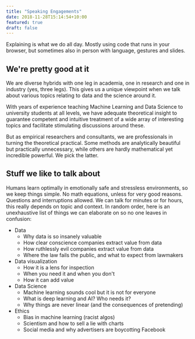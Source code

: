 ```yaml
---
title: "Speaking Engagements"
date: 2018-11-28T15:14:54+10:00
featured: true
draft: false
---
```


Explaining is what we do all day. Mostly using code that runs in your browser, but sometimes also in person with language, gestures and slides. 

## We're pretty good at it
We are diverse hybrids with one leg in academia, one in research and one in industry (yes, three legs). This gives us a unique viewpoint when we talk about various topics relating to data and the science around it.

With years of experience teaching Machine Learning and Data Science to university students at all levels, we have adequate theoretical insight to guarantee competent and intuitive treatment of a wide array of interesting topics and facilitate stimulating discussions around these.

But as empirical researchers and consultants, we are professionals in turning the theoretical practical. Some methods are analytically beautiful but practically unnecessary, while others are hardly mathematical yet incredible powerful. We pick the latter.

## Stuff we like to talk about
Humans learn optimally in emotionally safe and stressless environments, so we keep things simple. No math equations, unless for very good reasons. Questions and interruptions allowed. We can talk for minutes or for hours, this really depends on topic and context. In random order, here is an unexhaustive list of things we can elaborate on so no one leaves in confusion:
* Data
	* Why data is so insanely valuable
	* How clear conscience companies extract value from data
	* How ruthlessly evil companies extract value from data
	* Where the law fails the public, and what to expect from lawmakers
* Data visualization
	* How it is a lens for inspection
	* When you need it and when you don't
	* How it can add value
* Data Science
	* Machine learning sounds cool but it is not for everyone
	* What is deep learning and AI? Who needs it?
	* Why things are never linear (and the consequences of pretending)
* Ethics
	* Bias in machine learning (racist algos)
	* Scientism and how to sell a lie with charts
	* Social media and why advertisers are boycotting Facebook
